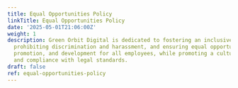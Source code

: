 ```yaml
---
title: Equal Opportunities Policy
linkTitle: Equal Opportunities Policy
date: '2025-05-01T21:06:00Z'
weight: 1
description: Green Orbit Digital is dedicated to fostering an inclusive workplace,
  prohibiting discrimination and harassment, and ensuring equal opportunities in hiring,
  promotion, and development for all employees, while promoting a culture of respect
  and compliance with legal standards.
draft: false
ref: equal-opportunities-policy
---
```


